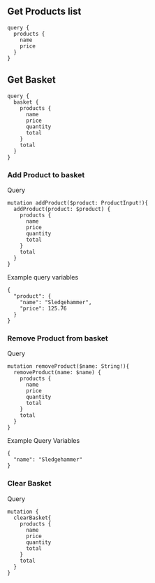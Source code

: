 ## Get Products list

```
query {
  products {
    name
    price
  }
}
```

## Get Basket

```
query {
  basket {
    products {
      name
      price
      quantity
      total
    }
    total
  }
}
```

### Add Product to basket

Query
```
mutation addProduct($product: ProductInput!){
  addProduct(product: $product) {
    products {
      name
      price
      quantity
      total
    }
    total
  }
}
```

Example query variables

```
{
  "product": {
    "name": "Sledgehammer",
    "price": 125.76
  }
}
```

### Remove Product from basket

Query 
```
mutation removeProduct($name: String!){
  removeProduct(name: $name) {
    products {
      name
      price
      quantity
      total
    }
    total
  }
}
```

Example Query Variables
```
{
  "name": "Sledgehammer"
}
```

### Clear Basket 

Query
```
mutation {
  clearBasket{
    products {
      name
      price
      quantity
      total
    }
    total
  }
}
```